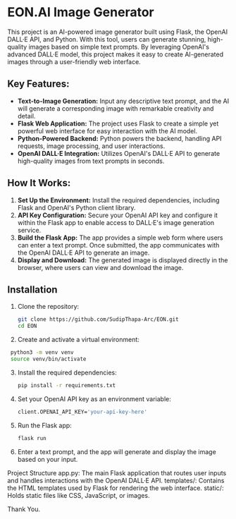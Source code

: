 # EON.AI Image Generator

This project is an AI-powered image generator built using Flask, the OpenAI DALL·E API, and Python. With this tool, users can generate stunning, high-quality images based on simple text prompts. By leveraging OpenAI's advanced DALL·E model, this project makes it easy to create AI-generated images through a user-friendly web interface.

## Key Features:
- **Text-to-Image Generation:** Input any descriptive text prompt, and the AI will generate a corresponding image with remarkable creativity and detail.
- **Flask Web Application:** The project uses Flask to create a simple yet powerful web interface for easy interaction with the AI model.
- **Python-Powered Backend:** Python powers the backend, handling API requests, image processing, and user interactions.
- **OpenAI DALL·E Integration:** Utilizes OpenAI's DALL·E API to generate high-quality images from text prompts in seconds.

## How It Works:
1. **Set Up the Environment:** Install the required dependencies, including Flask and OpenAI's Python client library.
2. **API Key Configuration:** Secure your OpenAI API key and configure it within the Flask app to enable access to DALL·E's image generation service.
3. **Build the Flask App:** The app provides a simple web form where users can enter a text prompt. Once submitted, the app communicates with the OpenAI DALL·E API to generate an image.
4. **Display and Download:** The generated image is displayed directly in the browser, where users can view and download the image.

## Installation

1. Clone the repository:
   ```bash
   git clone https://github.com/SudipThapa-Arc/EON.git
   cd EON
   
2. Create and activate a virtual environment:
  ```bash
   python3 -m venv venv
   source venv/bin/activate
```
3. Install the required dependencies:
   ```bash
   pip install -r requirements.txt

4. Set your OpenAI API key as an environment variable:
   ```bash
   client.OPENAI_API_KEY='your-api-key-here'

5. Run the Flask app:
   ```bash 
   flask run


6. Enter a text prompt, and the app will generate and display the image based on your input.

Project Structure
app.py: The main Flask application that routes user inputs and handles interactions with the OpenAI DALL·E API.
templates/: Contains the HTML templates used by Flask for rendering the web interface.
static/: Holds static files like CSS, JavaScript, or images.

Thank You. 



